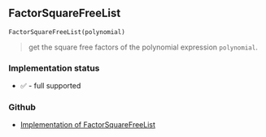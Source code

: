 ## FactorSquareFreeList 

```
FactorSquareFreeList(polynomial)
```

> get the square free factors of the polynomial expression `polynomial`.






### Implementation status

* &#x2705; - full supported

### Github

* [Implementation of FactorSquareFreeList](https://github.com/axkr/symja_android_library/blob/master/symja_android_library/matheclipse-core/src/main/java/org/matheclipse/core/builtin/Algebra.java#L2758) 
